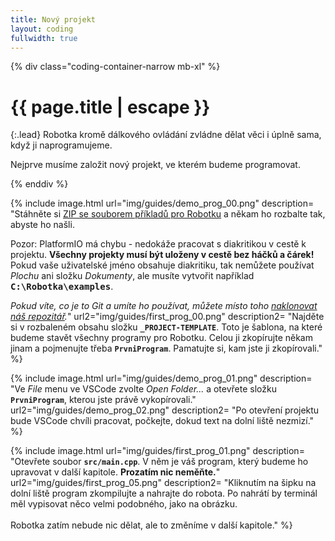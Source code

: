 ```yaml
---
title: Nový projekt
layout: coding
fullwidth: true
---
```


{% div class="coding-container-narrow mb-xl" %}

# {{ page.title | escape }}

{:.lead}
Robotka kromě dálkového ovládání zvládne dělat věci i úplně sama, když ji naprogramujeme.

Nejprve musíme založit nový projekt, ve kterém budeme programovat.

{% enddiv %}

{% include image.html
    url="img/guides/demo_prog_00.png"
    description=
        "Stáhněte si [ZIP se souborem příkladů pro Robotku](https://github.com/RoboticsBrno/robotka-examples/archive/master.zip)
        a někam ho rozbalte tak, abyste ho našli.

<div class=\"important\">Pozor: PlatformIO má chybu - nedokáže pracovat s diakritikou v cestě k projektu. <b>Všechny projekty musí být uloženy v cestě bez háčků a čárek!</b><br>
Pokud vaše uživatelské jméno obsahuje diakritiku, tak nemůžete používat <i>Plochu</i> ani složku <i>Dokumenty</i>, ale musíte vytvořit například <b><kbd>C:\Robotka\examples</kbd></b>.</div>

_Pokud víte, co je to Git a umíte ho používat, můžete místo toho [naklonovat náš repozitář](https://github.com/RoboticsBrno/robotka-examples)._"
    url2="img/guides/first_prog_00.png"
    description2=
        "Najděte si v rozbaleném obsahu složku <b>`_PROJECT-TEMPLATE`</b>. Toto je šablona, na které budeme stavět
        všechny programy pro Robotku. Celou ji zkopírujte někam jinam a pojmenujte třeba <b>`PrvniProgram`</b>.
        Pamatujte si, kam jste ji zkopírovali."
 %}

{% include image.html
    url="img/guides/demo_prog_01.png"
    description=
        "Ve _File_ menu ve VSCode zvolte _Open Folder..._ a otevřete složku <b>`PrvniProgram`</b>, kterou jste právě vykopírovali."
    url2="img/guides/demo_prog_02.png"
    description2=
        "Po otevření projektu bude VSCode chvíli pracovat, počkejte, dokud text na dolní liště nezmizí."
 %}


{% include image.html
    url="img/guides/first_prog_01.png"
    description=
        "Otevřete soubor <b>`src/main.cpp`</b>. V něm je váš program, který budeme ho upravovat v další kapitole. **Prozatím nic neměňte.**"
    url2="img/guides/first_prog_05.png"
    description2=
        "Kliknutím na šipku na dolní liště program zkompilujte a nahrajte do robota. Po nahrátí by terminál měl vypisovat něco velmi podobného,
        jako na obrázku.<br><br>Robotka zatím nebude nic dělat, ale to změníme v další kapitole."
 %}

